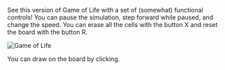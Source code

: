 See this version of Game of Life with a set of (somewhat) functional controls!
You can pause the simulation, step forward while paused, and change the speed.
You can erase all the cells with the button X and reset the board with the button R.

![Game of Life](https://i.imgur.com/qyucrfl.gif)

You can draw on the board by clicking.

